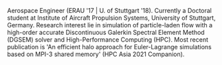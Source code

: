Aerospace Engineer (ERAU '17 | U. of Stuttgart '18). Currently a Doctoral student at Institute of Aircraft Propulsion Systems, University of Stuttgart, Germany. Research interest lie in simulation of particle-laden flow with a high-order accurate Discontinuous Galerkin Spectral Element Method (DGSEM) solver and High-Performance Computing (HPC). Most recent publication is 'An efficient halo approach for Euler-Lagrange simulations based on MPI-3 shared memory' (HPC Asia 2021 Companion).
